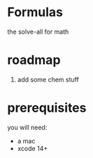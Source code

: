 # Formulas
the solve-all for math  
# roadmap 
1. add some chem stuff
# prerequisites
you will need:  
- a mac  
- xcode 14+
